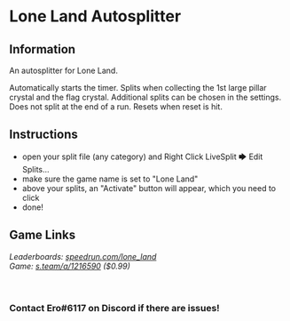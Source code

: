 # Lone Land Autosplitter
## Information
An autosplitter for Lone Land.

Automatically starts the timer. Splits when collecting the 1st large pillar crystal and the flag crystal. Additional splits can be chosen in the settings. Does not split at the end of a run. Resets when reset is hit.
## Instructions
* open your split file (any category) and Right Click LiveSplit 🡆 Edit Splits...
* make sure the game name is set to "Lone Land"
* above your splits, an "Activate" button will appear, which you need to click
* done!
## Game Links
*Leaderboards: [speedrun.com/lone_land](https://www.speedrun.com/lone_land)*  
*Game: [s.team/a/1216590](https://s.team/a/1216590) ($0.99)*
​  
​  
​
### Contact Ero#6117 on Discord if there are issues!
